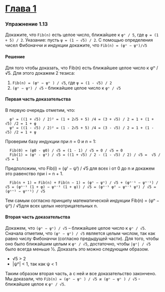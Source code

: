 # [Глава 1](../index.md#Глава-1-Построение-абстракций-с-помощью-процедур)

### Упражнение 1.13
Докажите, что ```Fib(n)``` есть целое число, ближайшее к ```φⁿ / 5```, где ```φ = (1 + 5) / 2```. Указание: пусть ```ψ = (1 − √5) / 2```. С помощью определения чисел Фибоначчи и индукции докажите, что ```Fib(n) = (φⁿ − ψⁿ)/√5```

#### Решение
Для того чтобы доказать, что Fib(n) есть ближайшее целое число к φⁿ / √5.
Для этого докажем 2 тезиса:
1. ```Fib(n) = (φⁿ − ψⁿ ) / √5```, где ```ψ = (1 - √5) / 2```
2. ```(φⁿ − ψⁿ) / √5``` - ближайшее целое число к ```φⁿ / √5```

#### Первая часть доказательства
В первую очередь отметим, что:
```
  φ² = ((1 + √5) / 2)² = (1 + 2√5 + 5) /4 = (3 + √5) / 2 = 1 + (1 + √5) /2 = 1 + φ
  ψ² = ((1 - √5) / 2)² = (1 - 2√5 + 5) /4 = (3 - √5) / 2 = 1 + (1 - √5) /2 = 1 + ψ
```
Проверим базу индукции при _n_ = 0 и _n_ = 1:

```
  Fib(0) = (φ0 - ψ0) / √5 = (1 - 1) / √5 = 0 / √5 = 0 
  Fib(1) = (φ¹ - ψ¹) / √5 = ((1 + √5) / 2 - (1 - √5) / 2) / √5 =  √5 / √5 = 1
```
  Предположим, что Fib(i) = (φⁱ − ψⁱ) / √5 для всех i от 0 до n и докажем это равенство при i = n + 1.
```
  Fib(n + 1) = Fib(n) + Fib(n − 1) = (φⁿ − ψⁿ) / √5 + (φⁿ⁻¹ − ψⁿ⁻¹) / √5 = (φⁿ⁻¹ (1 + φ) − ψⁿ⁻¹ (1 + ψ)) / √5 = (φⁿ⁻¹ φ² − ψⁿ⁻¹ ψ²) / √5 = (φⁿ⁺¹ − ψⁿ⁺¹) / √5
```

Тем самым согласно принципу математической индукции Fib(n) = (φⁿ − ψⁿ) / √5для всех целых неотрицательных n. 

#### Вторая часть доказательства

Докажем, что ```(φⁿ − ψⁿ) / √5``` – ближайшее целое число к ```φⁿ / √5```. Сначала отметим, что ```(φⁿ − ψⁿ) / √5``` является целым числом, так как равно числу Фибоначчи (согласно предыдущей части). Для того, чтобы оно было ближайшим целым к ```φⁿ / √5```, достаточно, чтобы ```|ψⁿ| / √5``` было всегда меньше ½. Доказать это можно следующим образом.
  - √5 > 2
  - |ψⁿ| < 1, так как ψ < 1

Таким образом вторая часть, а с ней и все доказательство закончено. Мы доказали, что ```Fib(n) = (φⁿ − ψⁿ ) / √5 и (φⁿ − ψⁿ ) / √5``` - ближайшее целое к ```φⁿ / √5```.